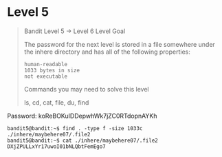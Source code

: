 # Level 5

> Bandit Level 5 → Level 6
> Level Goal
> 
> The password for the next level is stored in a file somewhere under the inhere directory and has all of the following properties:
> 
>     human-readable
>     1033 bytes in size
>     not executable
> 
> Commands you may need to solve this level
> 
> ls, cd, cat, file, du, find

Password: koReBOKuIDDepwhWk7jZC0RTdopnAYKh

```Console
bandit5@bandit:~$ find . -type f -size 1033c
./inhere/maybehere07/.file2
bandit5@bandit:~$ cat ./inhere/maybehere07/.file2
DXjZPULLxYr17uwoI01bNLQbtFemEgo7
```

